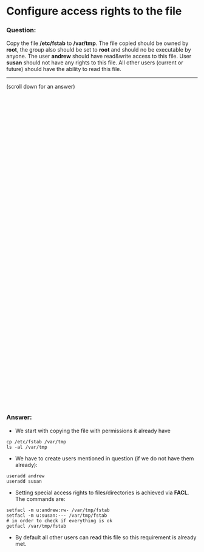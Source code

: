 # Configure access rights to the file

### Question:
Copy the file **/etc/fstab** to **/var/tmp**. The file copied should be owned by **root**, the group also should be set to **root**
and should no be executable by anyone.
The user **andrew** should have read&write access to this file.
User **susan** should not have any rights to this file.
All other users (current or future) should have the ability to read this file.

***
(scroll down for an answer)

<br/><br/><br/><br/><br/><br/><br/><br/><br/><br/><br/><br/><br/><br/><br/><br/><br/><br/><br/><br/><br/><br/><br/><br/>
<br/><br/><br/><br/><br/><br/><br/><br/><br/><br/><br/><br/><br/><br/><br/><br/><br/><br/><br/><br/><br/><br/><br/><br/>

### Answer:

* We start with copying the file with permissions it already have

```
cp /etc/fstab /var/tmp
ls -al /var/tmp
```

* We have to create users mentioned in question (if we do not have them already): 

```
useradd andrew
useradd susan
```

* Setting special access rights to files/directories is achieved via **FACL**. The commands are:

```
setfacl -m u:andrew:rw- /var/tmp/fstab
setfacl -m u:susan:--- /var/tmp/fstab
# in order to check if everything is ok
getfacl /var/tmp/fstab
```

* By default all other users can read this file so this requirement is already met.
